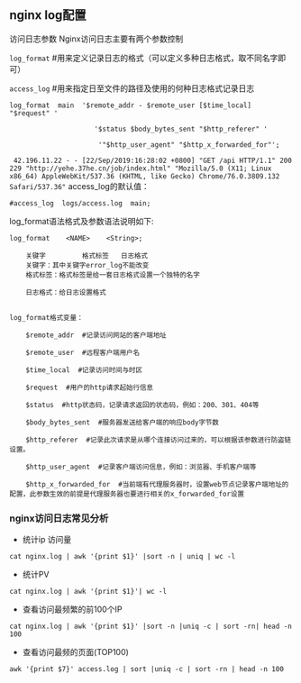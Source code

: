 ## nginx log配置
访问日志参数
    Nginx访问日志主要有两个参数控制

`log_format`  #用来定义记录日志的格式（可以定义多种日志格式，取不同名字即可）

`access_log`  #用来指定日至文件的路径及使用的何种日志格式记录日志
```
log_format  main  '$remote_addr - $remote_user [$time_local] "$request" '

                     '$status $body_bytes_sent "$http_referer" '

                      '"$http_user_agent" "$http_x_forwarded_for"';
```
` 42.196.11.22 - - [22/Sep/2019:16:28:02 +0800] "GET /api HTTP/1.1" 200 229 "http://yehe.37he.cn/job/index.html" "Mozilla/5.0 (X11; Linux x86_64) AppleWebKit/537.36 (KHTML, like Gecko) Chrome/76.0.3809.132 Safari/537.36"`
access_log的默认值：
```
#access_log  logs/access.log  main;
```
log_format语法格式及参数语法说明如下:
```
log_format    <NAME>    <Strin­­­g>;

    关键字         格式标签   日志格式
    关键字：其中关键字error_log不能改变
    格式标签：格式标签是给一套日志格式设置一个独特的名字

    日志格式：给日志设置格式


log_format格式变量：

    $remote_addr  #记录访问网站的客户端地址

    $remote_user  #远程客户端用户名

    $time_local  #记录访问时间与时区

    $request  #用户的http请求起始行信息

    $status  #http状态码，记录请求返回的状态码，例如：200、301、404等

    $body_bytes_sent  #服务器发送给客户端的响应body字节数

    $http_referer  #记录此次请求是从哪个连接访问过来的，可以根据该参数进行防盗链设置。

    $http_user_agent  #记录客户端访问信息，例如：浏览器、手机客户端等

    $http_x_forwarded_for  #当前端有代理服务器时，设置web节点记录客户端地址的配置，此参数生效的前提是代理服务器也要进行相关的x_forwarded_for设置
```
    
 ### nginx访问日志常见分析
 - 统计ip 访问量
 
 ```
 cat nginx.log | awk '{print $1}' |sort -n | uniq | wc -l 
 ```
 
 - 统计PV
 
 ```
 cat nginx.log | awk '{print $1}'| wc -l 
 ```
 - 查看访问最频繁的前100个IP
 
```
cat nginx.log | awk '{print $1}' |sort -n |uniq -c | sort -rn| head -n 100
```

- 查看访问最频的页面(TOP100)

```
awk '{print $7}' access.log | sort |uniq -c | sort -rn | head -n 100
```
